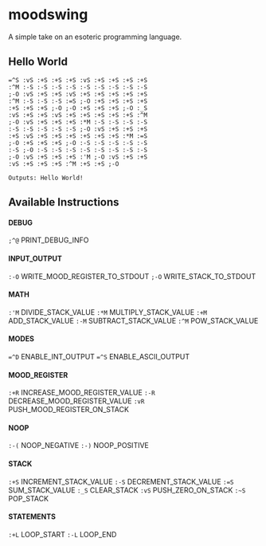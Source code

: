 # moodswing
A simple take on an esoteric programming language.

## Hello World
```
=^S :vS :+S :+S :+S :vS :+S :+S :+S :+S
:^M :-S :-S :-S :-S :-S :-S :-S :-S :-S
;-O :vS :+S :+S :vS :+S :+S :+S :+S :+S
:^M :-S :-S :-S :=S ;-O :+S :+S :+S :+S
:+S :+S :+S ;-O ;-O :+S :+S :+S ;-O :_S
:vS :+S :+S :vS :+S :+S :+S :+S :+S :^M
;-O :vS :+S :+S :+S :*M :-S :-S :-S :-S
:-S :-S :-S :-S :-S ;-O :vS :+S :+S :+S
:+S :vS :+S :+S :+S :+S :+S :+S :*M :=S
;-O :+S :+S :+S ;-O :-S :-S :-S :-S :-S
:-S ;-O :-S :-S :-S :-S :-S :-S :-S :-S
;-O :vS :+S :+S :+S :'M ;-O :vS :+S :+S
:vS :+S :+S :+S :^M :+S :+S ;-O

Outputs: Hello World!
```
## Available Instructions

#### DEBUG
`;^@` PRINT_DEBUG_INFO
  
#### INPUT_OUTPUT
`:-O` WRITE_MOOD_REGISTER_TO_STDOUT
`;-O` WRITE_STACK_TO_STDOUT

#### MATH
`:'M` DIVIDE_STACK_VALUE
`:*M` MULTIPLY_STACK_VALUE
`:+M` ADD_STACK_VALUE
`:-M` SUBTRACT_STACK_VALUE
`:^M` POW_STACK_VALUE

#### MODES
`=^D` ENABLE_INT_OUTPUT
`=^S` ENABLE_ASCII_OUTPUT

#### MOOD_REGISTER
`:+R` INCREASE_MOOD_REGISTER_VALUE
`:-R` DECREASE_MOOD_REGISTER_VALUE
`:vR` PUSH_MOOD_REGISTER_ON_STACK

#### NOOP
`:-(` NOOP_NEGATIVE
`:-)`  NOOP_POSITIVE

#### STACK
`:+S` INCREMENT_STACK_VALUE
`:-S` DECREMENT_STACK_VALUE
`:=S` SUM_STACK_VALUE
`:_S` CLEAR_STACK
`:vS` PUSH_ZERO_ON_STACK
`:~S` POP_STACK

#### STATEMENTS
`:+L` LOOP_START
`:-L` LOOP_END
